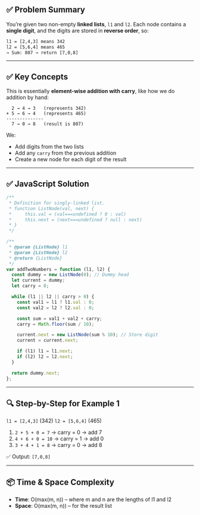 ## ✅ Problem Summary

You’re given two non-empty **linked lists**, `l1` and `l2`. Each node contains a **single digit**, and the digits are stored in **reverse order**, so:

```txt
l1 = [2,4,3] means 342
l2 = [5,6,4] means 465
→ Sum: 807 → return [7,0,8]
```

---

## ✅ Key Concepts

This is essentially **element-wise addition with carry**, like how we do addition by hand:

```
  2 → 4 → 3   (represents 342)
+ 5 → 6 → 4   (represents 465)
--------------
  7 → 0 → 8   (result is 807)
```

We:

- Add digits from the two lists
- Add any `carry` from the previous addition
- Create a new node for each digit of the result

---

## ✅ JavaScript Solution

```javascript
/**
 * Definition for singly-linked list.
 * function ListNode(val, next) {
 *     this.val = (val===undefined ? 0 : val)
 *     this.next = (next===undefined ? null : next)
 * }
 */

/**
 * @param {ListNode} l1
 * @param {ListNode} l2
 * @return {ListNode}
 */
var addTwoNumbers = function (l1, l2) {
  const dummy = new ListNode(0); // Dummy head
  let current = dummy;
  let carry = 0;

  while (l1 || l2 || carry > 0) {
    const val1 = l1 ? l1.val : 0;
    const val2 = l2 ? l2.val : 0;

    const sum = val1 + val2 + carry;
    carry = Math.floor(sum / 10);

    current.next = new ListNode(sum % 10); // Store digit
    current = current.next;

    if (l1) l1 = l1.next;
    if (l2) l2 = l2.next;
  }

  return dummy.next;
};
```

---

## 🔍 Step-by-Step for Example 1

`l1 = [2,4,3]` (342)
`l2 = [5,6,4]` (465)

1. `2 + 5 + 0 = 7` → carry = 0 → add 7
2. `4 + 6 + 0 = 10` → carry = 1 → add 0
3. `3 + 4 + 1 = 8` → carry = 0 → add 8

✅ Output: `[7,0,8]`

---

## 📦 Time & Space Complexity

- **Time**: O(max(m, n)) – where m and n are the lengths of l1 and l2
- **Space**: O(max(m, n)) – for the result list
